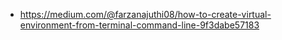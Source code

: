 - https://medium.com/@farzanajuthi08/how-to-create-virtual-environment-from-terminal-command-line-9f3dabe57183
